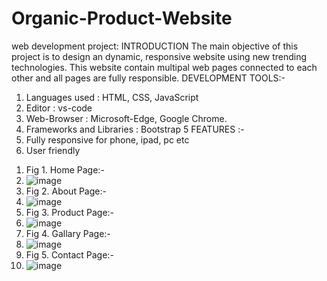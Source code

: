 # Organic-Product-Website
web development project:
INTRODUCTION
The main objective of this project is to design an dynamic, 
responsive website using new trending technologies. This website 
contain multipal web pages connected to each other and all pages are 
fully responsible.
DEVELOPMENT TOOLS:-
1) Languages used : HTML, CSS, JavaScript
2) Editor : vs-code 
3) Web-Browser : Microsoft-Edge, Google Chrome.
4) Frameworks and Libraries : Bootstrap 5
FEATURES :-
1) Fully responsive for phone, ipad, pc etc
2) User friendly
1.	Fig 1. Home Page:-
2.	![image](https://github.com/manjusha-2910/Organic-Product-Website/assets/130729716/4aa2c675-21c4-4007-aa05-4f9ab47918b6)
2.	Fig 2. About Page:-
3.	![image](https://github.com/manjusha-2910/Organic-Product-Website/assets/130729716/36db1b82-928b-4fcf-b3b1-56ef712a589d)
3.	Fig 3. Product Page:-
4.	![image](https://github.com/manjusha-2910/Organic-Product-Website/assets/130729716/11d6e1a3-59a3-41a9-bf7a-a6f6f0c8cf28)
4.	Fig 4. Gallary Page:-
5.	![image](https://github.com/manjusha-2910/Organic-Product-Website/assets/130729716/1b36e242-3762-4819-969c-6659963051af)
5.	Fig 5. Contact Page:-
6.	![image](https://github.com/manjusha-2910/Organic-Product-Website/assets/130729716/06755b55-850a-44fd-b3cb-3081e2c4052f)
